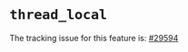 # `thread_local`

The tracking issue for this feature is: [#29594]

[#29594]: https://github.com/rust-lang/rust/issues/29594



